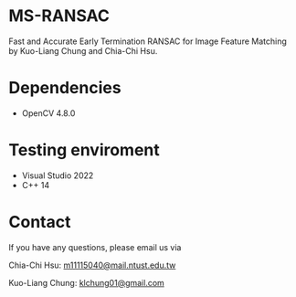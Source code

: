 # MS-RANSAC
Fast and Accurate Early Termination RANSAC for Image Feature Matching by Kuo-Liang Chung and Chia-Chi Hsu.

# Dependencies
* OpenCV 4.8.0

# Testing enviroment
* Visual Studio 2022
* C++ 14

# Contact
If you have any questions, please email us via

Chia-Chi Hsu: <m11115040@mail.ntust.edu.tw>

Kuo-Liang Chung: <klchung01@gmail.com>

